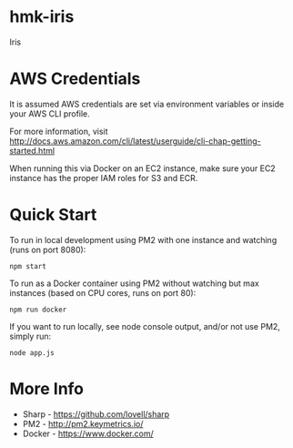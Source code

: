 # hmk-iris
Iris

# AWS Credentials

It is assumed AWS credentials are set via environment variables or inside your AWS CLI profile.

For more information, visit http://docs.aws.amazon.com/cli/latest/userguide/cli-chap-getting-started.html

When running this via Docker on an EC2 instance, make sure your EC2 instance has the proper IAM roles for S3 and ECR.

# Quick Start

To run in local development using PM2 with one instance and watching (runs on port 8080):

    npm start

To run as a Docker container using PM2 without watching but max instances (based on CPU cores, runs on port 80):

    npm run docker

If you want to run locally, see node console output, and/or not use PM2, simply run:

    node app.js

# More Info

* Sharp - https://github.com/lovell/sharp
* PM2 - http://pm2.keymetrics.io/
* Docker - https://www.docker.com/
